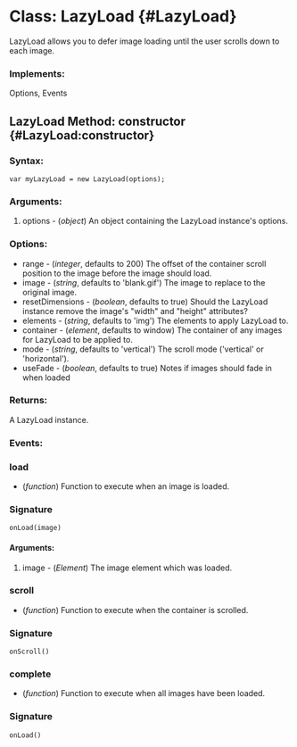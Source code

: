 Class: LazyLoad {#LazyLoad}
=====================================

LazyLoad allows you to defer image loading until the user scrolls down to each image.

### Implements:

Options, Events

LazyLoad Method: constructor {#LazyLoad:constructor}
---------------------------------------------------------------


### Syntax:

	var myLazyLoad = new LazyLoad(options);

### Arguments:

1. options - (*object*)  An object containing the LazyLoad instance's options.

### Options:

* range - (*integer*, defaults to 200)  The offset of the container scroll position to the image before the image should load.
* image - (*string*, defaults to 'blank.gif')  The image to replace to the original image.
* resetDimensions - (*boolean*, defaults to true)  Should the LazyLoad instance remove the image's "width" and "height" attributes?
* elements - (*string*, defaults to 'img')  The elements to apply LazyLoad to.
* container - (*element*, defaults to window)  The container of any images for LazyLoad to be applied to.
* mode - (*string*, defaults to 'vertical')  The scroll mode ('vertical' or 'horizontal').
* useFade - (*boolean*, defaults to true)  Notes if images should fade in when loaded

### Returns:

A LazyLoad instance.


### Events:

### load

* (*function*) Function to execute when an image is loaded.

### Signature

	onLoad(image)
	
#### Arguments:

1. image - (*Element*) The image element which was loaded.

### scroll

* (*function*) Function to execute when the container is scrolled.

### Signature

	onScroll()
	
### complete

* (*function*) Function to execute when all images have been loaded.

### Signature

	onLoad()